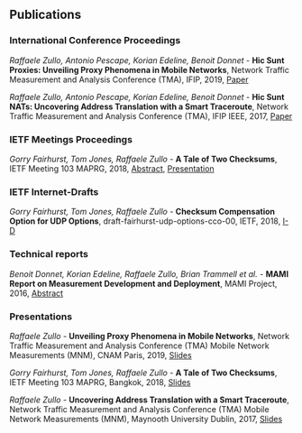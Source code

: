 ## Publications

### International Conference Proceedings

_Raffaele Zullo, Antonio Pescape, Korian Edeline, Benoit Donnet_ - 
**Hic Sunt Proxies: Unveiling Proxy Phenomena in Mobile Networks**, 
Network Traffic Measurement and Analysis Conference (TMA), IFIP, 
2019,
[Paper](http://www.middleboxes.org/raffaelezullo/publications/tma2019-zullo-proxies.pdf)

_Raffaele Zullo, Antonio Pescape, Korian Edeline, Benoit Donnet_ - 
**Hic Sunt NATs: Uncovering Address Translation with a Smart Traceroute**, 
Network Traffic Measurement and Analysis Conference (TMA), IFIP IEEE, 
2017, 
[Paper](http://www.middleboxes.org/raffaelezullo/publications/tma2017-zullo-nats.pdf)

### IETF Meetings Proceedings

_Gorry Fairhurst, Tom Jones, Raffaele Zullo_ - 
**A Tale of Two Checksums**, 
IETF Meeting 103 MAPRG, 
2018, 
[Abstract](http://www.middleboxes.org/raffaelezullo/publications/ietf103-maprg-cco-abstract.pdf), 
[Presentation](http://www.middleboxes.org/raffaelezullo/publications/ietf103-maprg-cco-slides.pdf) 

### IETF Internet-Drafts
_Gorry Fairhurst, Tom Jones, Raffaele Zullo_ - 
**Checksum Compensation Option for UDP Options**, 
draft-fairhurst-udp-options-cco-00, 
IETF, 
2018, 
[I-D](http://www.middleboxes.org/raffaelezullo/publications/draft-fairhurst-udp-options-cco.pdf) 

### Technical reports
_Benoit Donnet, Korian Edeline, Raffaele Zullo, Brian Trammell et al._ - 
**MAMI Report on Measurement Development and Deployment**, 
MAMI Project, 
2016, 
[Abstract](http://www.middleboxes.org/raffaelezullo/publications/mami2016.pdf) 

### Presentations
_Raffaele Zullo_ - 
**Unveiling Proxy Phenomena in Mobile Networks**, 
Network Traffic Measurement and Analysis Conference (TMA) Mobile Network Measurements (MNM), 
CNAM Paris, 2019, 
[Slides](http://www.middleboxes.org/raffaelezullo/publications/tma2019-zullo-proxies-slides.pdf) 

_Gorry Fairhurst, Tom Jones, Raffaele Zullo_ - 
**A Tale of Two Checksums**, 
IETF Meeting 103 MAPRG, 
Bangkok, 2018, 
[Slides](http://www.middleboxes.org/raffaelezullo/publications/ietf103_maprg_cco_slides.pdf) 

_Raffaele Zullo_ - 
**Uncovering Address Translation with a Smart Traceroute**, 
Network Traffic Measurement and Analysis Conference (TMA) Mobile Network Measurements (MNM), 
Maynooth University Dublin, 2017, 
[Slides](http://www.middleboxes.org/raffaelezullo/publications/tma2017-zullo-nats-slides.pdf) 
